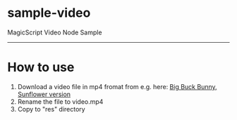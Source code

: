 # sample-video
MagicScript Video Node Sample

---

# How to use

1. Download a video file in mp4 fromat from e.g. here: [Big Buck Bunny, Sunflower version](http://distribution.bbb3d.renderfarming.net/video/mp4/bbb_sunflower_1080p_30fps_normal.mp4)
2. Rename the file to video.mp4
3. Copy to "res" directory
